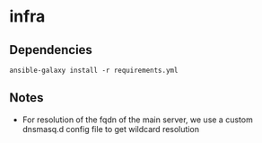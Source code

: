 # infra

## Dependencies

```
ansible-galaxy install -r requirements.yml
```

## Notes

- For resolution of the fqdn of the main server, we use a custom dnsmasq.d config file to get wildcard resolution
